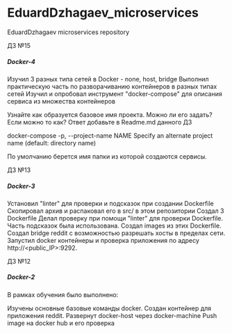 # EduardDzhagaev_microservices
EduardDzhagaev microservices repository

ДЗ №15
##### Docker-4 #####

Изучил 3 разных типа сетей в Docker - none, host, bridge
Выполнил практическую часть по разворачиванию контейнеров в разных типах сетей
Изучил и опробовал инструмент "docker-compose" для описания сервиса из множества контейнеров

Узнайте как образуется базовое имя проекта. Можно ли его задать? Если можно то как? Ответ добавьте в Readme.md данного ДЗ

docker-compose
-p, --project-name NAME     Specify an alternate project name
                                  (default: directory name)

По умолчанию берется имя папки из которой создаются сервисы.


ДЗ №13
##### Docker-3 #####

Установил "linter" для проверки и подсказок при создании Dockerfile
Скопировал архив и распаковал его в src/ в этом репозитории
Cоздал 3 Dockerfile
Делал проверку при помощи "linter" для проверки Dockerfile. Часть подсказок была использована.
Создал images из этих Dockerfile.
Создал bridge reddit с возможностью разрешать хосты в пределах сети.
Запустил docker контейнеры и проверка приложения по адресу 
http://<public_IP>:9292.


ДЗ №12
##### Docker-2 #####

В рамках обучения было выполнено:

Изучены основные базовые команды docker.
Создан контейнер для приложения reddit.
Развернут docker-host через docker-machine
Push image на docker hub и его проверка
